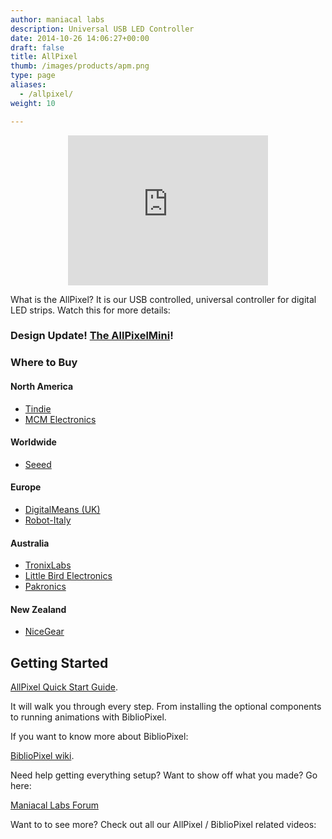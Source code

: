 ```yaml
---
author: maniacal labs
description: Universal USB LED Controller
date: 2014-10-26 14:06:27+00:00
draft: false
title: AllPixel
thumb: /images/products/apm.png
type: page
aliases:
  - /allpixel/
weight: 10

---
```


<center><iframe src="https://www.kickstarter.com/projects/1101128588/allpixel-usb-interface-for-all-your-led-needs/widget/video.html" width="320" height="240" frameborder="0" scrolling="no"> </iframe></center>

What is the AllPixel? It is our USB controlled, universal controller for digital LED strips. Watch this for more details:



### Design Update! [The AllPixelMini](https://www.tindie.com/products/ManiacalLabs/allpixelmini-universal-led-controller/)!





### Where to Buy





#### North America






  * [Tindie](https://www.tindie.com/stores/ManiacalLabs/)
  * [MCM Electronics](http://www.mcmelectronics.com/product/83-16986)




#### Worldwide






  * [Seeed](http://www.seeedstudio.com/depot/Maniacallabs-m-165.html?ref=pinfo)




#### Europe






  * [DigitalMeans (UK)](https://digitalmeans.co.uk/shop/index.php?route=product/isearch&search=AllPixel&description=true)
  * [Robot-Italy](http://www.robot-italy.com/it/catalogsearch/result/?q=AllPixel)




#### Australia






  * [TronixLabs](http://tronixlabs.com/search.php?search_query=AllPixel&x=0&y=0)
  * [Little Bird Electronics](http://littlebirdelectronics.com.au/search?type=product&q=AllPixel)
  * [Pakronics](http://www.pakronics.com/search?type=product&q=AllPixel)




#### New Zealand






  * [NiceGear](https://nicegear.co.nz/search/?q=AllPixel)




## Getting Started



[AllPixel Quick Start Guide](https://github.com/ManiacalLabs/AllPixel/wiki).

It will walk you through every step. From installing the optional components to running animations with BiblioPixel.

If you want to know more about BiblioPixel:

[BiblioPixel wiki](https://github.com/ManiacalLabs/BiblioPixel/wiki).

Need help getting everything setup? Want to show off what you made? Go here:

[Maniacal Labs Forum](http://forum.maniacallabs.com)

Want to to see more? Check out all our AllPixel / BiblioPixel related videos:


